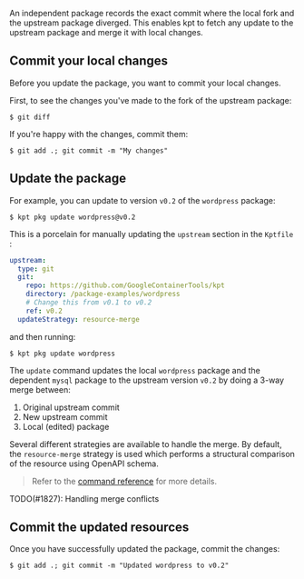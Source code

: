 An independent package records the exact commit where the local fork and the upstream package
diverged. This enables kpt to fetch any update to the upstream package and merge it with local
changes.

## Commit your local changes

Before you update the package, you want to commit your local changes.

First, to see the changes you've made to the fork of the upstream package:

```shell
$ git diff
```

If you're happy with the changes, commit them:

```shell
$ git add .; git commit -m "My changes"
```

## Update the package

For example, you can update to version `v0.2` of the `wordpress` package:

```shell
$ kpt pkg update wordpress@v0.2
```

This is a porcelain for manually updating the `upstream` section in the `Kptfile` :

```yaml
upstream:
  type: git
  git:
    repo: https://github.com/GoogleContainerTools/kpt
    directory: /package-examples/wordpress
    # Change this from v0.1 to v0.2
    ref: v0.2
  updateStrategy: resource-merge
```

and then running:

```shell
$ kpt pkg update wordpress
```

The `update` command updates the local `wordpress` package and the dependent `mysql` package to the
upstream version `v0.2` by doing a 3-way merge between:

1. Original upstream commit
2. New upstream commit
3. Local (edited) package

Several different strategies are available to handle the merge. By default, the `resource-merge`
strategy is used which performs a structural comparison of the resource using OpenAPI schema.

> Refer to the [command reference][update-doc] for more details.

TODO(#1827): Handling merge conflicts

## Commit the updated resources

Once you have successfully updated the package, commit the changes:

```shell
$ git add .; git commit -m "Updated wordpress to v0.2"
```

[update-doc]: /reference/pkg/update/

